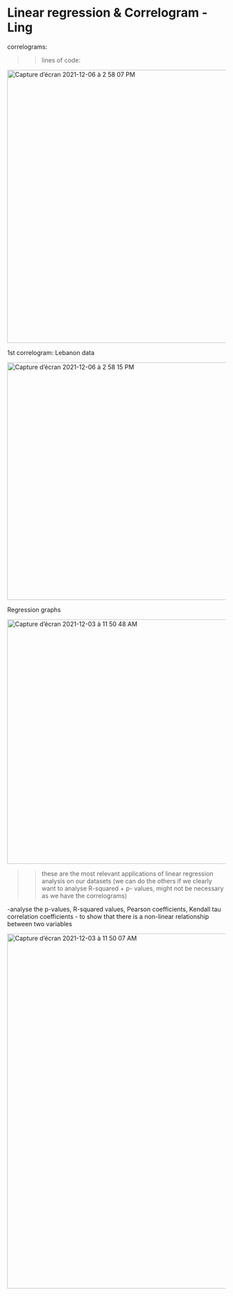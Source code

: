 # Linear regression & Correlogram - Ling
correlograms: 
>> lines of code:

<img width="630" alt="Capture d’écran 2021-12-06 à 2 58 07 PM" src="https://user-images.githubusercontent.com/93673467/144868626-224e1e4e-d781-4d9c-ae65-2ddfdc9bb77d.png">


1st correlogram: Lebanon data

<img width="548" alt="Capture d’écran 2021-12-06 à 2 58 15 PM" src="https://user-images.githubusercontent.com/93673467/144868735-2bf927c3-1a04-4c19-9a0f-810bdeeb9bb4.png">


Regression graphs

<img width="564" alt="Capture d’écran 2021-12-03 à 11 50 48 AM" src="https://user-images.githubusercontent.com/93673467/144619556-1c82a9a1-da03-416c-b302-723e002a0849.png">

>> these are the most relevant applications of linear regression analysis on our datasets (we can do the others if we clearly want to analyse R-squared + p- values, might not be necessary as we have the correlograms)

-analyse the p-values, R-squared values, Pearson coefficients, Kendall tau correlation coefficients - to show that there is a non-linear relationship between two variables

<img width="819" alt="Capture d’écran 2021-12-03 à 11 50 07 AM" src="https://user-images.githubusercontent.com/93673467/144619582-7d9b7e84-5e1d-4511-ad11-4193b5c2768f.png">
